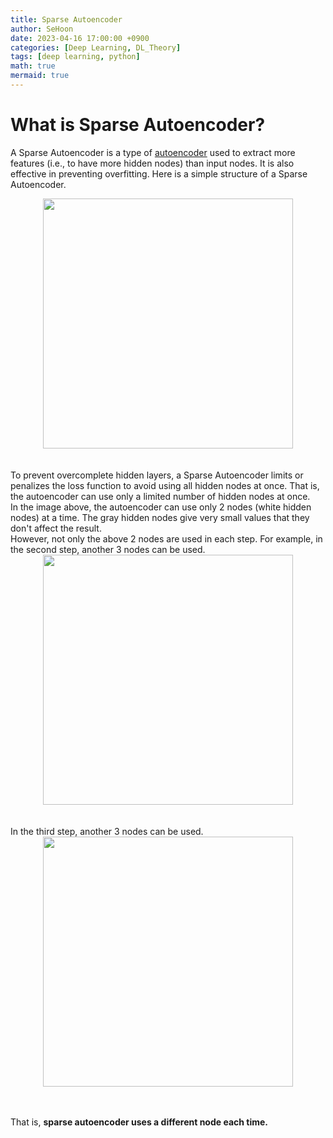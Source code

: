 ```yaml
---
title: Sparse Autoencoder
author: SeHoon
date: 2023-04-16 17:00:00 +0900
categories: [Deep Learning, DL_Theory]
tags: [deep learning, python]
math: true
mermaid: true
---
```


# What is Sparse Autoencoder?
A Sparse Autoencoder is a type of [autoencoder](https://csh970605.github.io/posts/Auto_Encoder/)  used to extract more features (i.e., to have more hidden nodes) than input nodes. It is also effective in preventing overfitting. Here is a simple structure of a Sparse Autoencoder.
<center>
<img src="https://user-images.githubusercontent.com/28240052/232287646-c05fdd2d-4f5b-422b-8c9a-4367106aaf16.png" width=400>
</center>
<br><br>
To prevent overcomplete hidden layers, a Sparse Autoencoder limits or penalizes the loss function to avoid using all hidden nodes at once. That is, the autoencoder can use only a limited number of hidden nodes at once.<br>
In the image above, the autoencoder can use only 2 nodes (white hidden nodes) at a time. The gray hidden nodes give very small values that they don't affect the result.<br>
However, not only the above 2 nodes are used in each step. For example, in the second step, another 3 nodes can be used.
<center>
<img src="https://user-images.githubusercontent.com/28240052/232287879-c9a4f104-be32-4e95-9243-72f2bf7970d1.png" width=400>
</center>
<br><br>
In the third step, another 3 nodes can be used.
<center>
<img src="https://user-images.githubusercontent.com/28240052/232287923-8cb19e05-2ca1-4ae5-a3d4-928b89d06a26.png" width=400>
</center>
<br><br>

That is, **sparse autoencoder uses a different node each time.**

